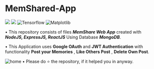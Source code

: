 # MemShared-App
![](https://img.shields.io/badge/Database-MongoDB-green.svg) ![](https://img.shields.io/badge/Framework-ExpreeJS-orange.svg)
![Tensorflow](https://img.shields.io/badge/FrontEnd-ReactJS-skyblue.svg) ![Matplotlib](https://img.shields.io/badge/Backend-NodeJS-brightgreen.svg)



• This repository consists of files  ___MemShare Web App___ created with ___NodeJS, ExpressJS, ReactJS___ Using Database  ___MongoDB___.

• This Application uses __Google OAuth__ and __JWT Authentication__ with functionality  __Post your Memories__ ,  __Like Others Post__ ,  __Delete Own Post__.

![home](https://user-images.githubusercontent.com/44177280/110202054-59ad8f80-7e8c-11eb-804c-974ec37e867b.PNG)
• Please do ⭐ the repository, if it helped you in anyway.
